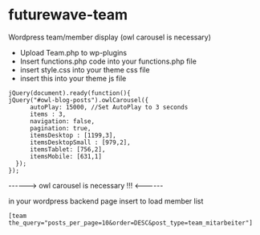 # futurewave-team
Wordpress team/member display 
(owl carousel is necessary)

  - Upload Team.php to wp-plugins
  - Insert functions.php code into your functions.php file
  - insert style.css into your theme css file
  - insert this into your theme js file
```
jQuery(document).ready(function(){
jQuery("#owl-blog-posts").owlCarousel({
      autoPlay: 15000, //Set AutoPlay to 3 seconds
      items : 3,
      navigation: false,
      pagination: true,
      itemsDesktop : [1199,3],
      itemsDesktopSmall : [979,2],
 	  itemsTablet: [756,2],
 	  itemsMobile: [631,1]
  });
});
```

------> owl carousel is necessary !!! <------


in your wordpress backend page insert to load member list
```
[team the_query="posts_per_page=10&order=DESC&post_type=team_mitarbeiter"]
```
 
